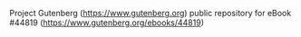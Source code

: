 Project Gutenberg (https://www.gutenberg.org) public repository for eBook #44819 (https://www.gutenberg.org/ebooks/44819)
